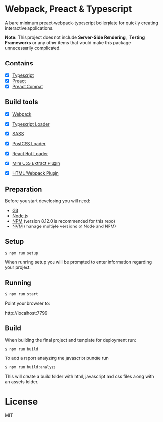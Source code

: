 # Webpack, Preact & Typescript

A bare minimum preact-webpack-typescript boilerplate for quickly creating interactive applications.

**Note:** This project does not include **Server-Side Rendering**,  **Testing Frameworks** or any other items that would make this package unnecessarily complicated.

## Contains

- [x] [Typescript](https://www.typescriptlang.org)
- [x] [Preact](https://preactjs.com/)
- [x] [Preact Compat](https://github.com/developit/preact-compat)

## Build tools

- [x] [Webpack](https://webpack.github.io)
- [x] [Typescript Loader](https://github.com/TypeStrong/ts-loader)
- [x] [SASS](https://sass-lang.com)
- [x] [PostCSS Loader](https://github.com/postcss/postcss-loader)
- [x] [React Hot Loader](https://github.com/gaearon/react-hot-loader)
- [x] [Mini CSS Extract Plugin](https://github.com/webpack-contrib/mini-css-extract-plugin)
- [x] [HTML Webpack Plugin](https://github.com/ampedandwired/html-webpack-plugin)


## Preparation
Before you start developing you will need:

- [Git](https://git-scm.com/book/en/v2/Getting-Started-Installing-Git)
- [Node.js](https://nodejs.org/)
- [NPM](https://www.npmjs.com/) (version 8.12.0 is recommended for this repo)
- [NVM](https://github.com/creationix/nvm) (manage multiple versions of Node and NPM)


## Setup
```
$ npm run setup
```
When running setup you will be prompted to enter information regarding your project.



## Running
```
$ npm run start 
```

Point your browser to:

http://localhost:7799


## Build

When building the final project and template for deployment run:
```
$ npm run build
```


To add a report analyzing the javascript bundle run:
```
$ npm run build:analyze
```



This will create a build folder with html, javascript and css files along with an assets folder.


# License

MIT
